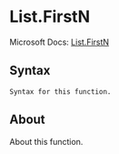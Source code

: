# List.FirstN

Microsoft Docs: [List.FirstN](https://docs.microsoft.com/en-us/powerquery-m/list-firstn)

## Syntax

```
Syntax for this function.
```

## About

About this function.

